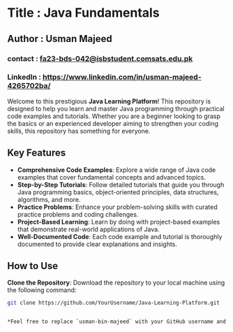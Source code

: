 # Title : Java Fundamentals
## Author : Usman Majeed
### contact : fa23-bds-042@isbstudent.comsats.edu.pk
### LinkedIn : https://www.linkedin.com/in/usman-majeed-4265702ba/

Welcome to this prestigious **Java Learning Platform**! This repository is designed to help you learn and master Java programming through practical code examples and tutorials. Whether you are a beginner looking to grasp the basics or an experienced developer aiming to strengthen your coding skills, this repository has something for everyone.

## Key Features

- **Comprehensive Code Examples**: Explore a wide range of Java code examples that cover fundamental concepts and advanced topics.
- **Step-by-Step Tutorials**: Follow detailed tutorials that guide you through Java programming basics, object-oriented principles, data structures, algorithms, and more.
- **Practice Problems**: Enhance your problem-solving skills with curated practice problems and coding challenges.
- **Project-Based Learning**: Learn by doing with project-based examples that demonstrate real-world applications of Java.
- **Well-Documented Code**: Each code example and tutorial is thoroughly documented to provide clear explanations and insights.

## How to Use

**Clone the Repository**: Download the repository to your local machine using the following command:
   ```bash
   git clone https://github.com/YourUsername/Java-Learning-Platform.git


*Feel free to replace `usman-bin-majeed` with your GitHub username and adjust any details to better fit your preferences and the content of your repository*


